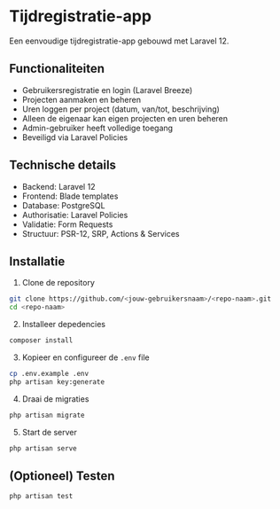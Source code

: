 # Tijdregistratie-app

Een eenvoudige tijdregistratie-app gebouwd met Laravel 12.

## Functionaliteiten

-   Gebruikersregistratie en login (Laravel Breeze)
-   Projecten aanmaken en beheren
-   Uren loggen per project (datum, van/tot, beschrijving)
-   Alleen de eigenaar kan eigen projecten en uren beheren
-   Admin-gebruiker heeft volledige toegang
-   Beveiligd via Laravel Policies

## Technische details

-   Backend: Laravel 12 
-   Frontend: Blade templates
-   Database: PostgreSQL
-   Authorisatie: Laravel Policies
-   Validatie: Form Requests
-   Structuur: PSR-12, SRP, Actions & Services

## Installatie

1. Clone de repository

```bash
git clone https://github.com/<jouw-gebruikersnaam>/<repo-naam>.git
cd <repo-naam>
```

2. Installeer depedencies

```bash
composer install
```

3. Kopieer en configureer de `.env` file

```bash
cp .env.example .env
php artisan key:generate
```

4. Draai de migraties

```bash
php artisan migrate
```

5. Start de server

```bash
php artisan serve
```

## (Optioneel) Testen

```bash
php artisan test
```
